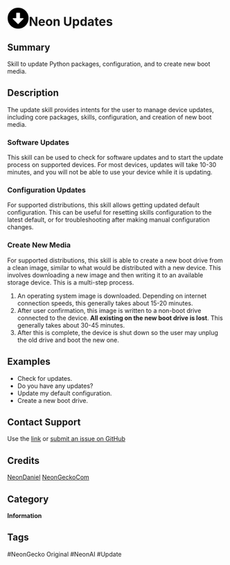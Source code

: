 # <img src='./logo.svg' card_color="#FF8600" width="50" style="vertical-align:bottom">Neon Updates

## Summary

Skill to update Python packages, configuration, and to create new boot media.

## Description

The update skill provides intents for the user to manage device updates, including
core packages, skills, configuration, and creation of new boot media.

### Software Updates
This skill can be used to check for software updates and to start the update
process on supported devices. For most devices, updates will take 10-30 minutes,
and you will not be able to use your device while it is updating.

### Configuration Updates
For supported distributions, this skill allows getting updated default configuration.
This can be useful for resetting skills configuration to the latest default, or for
troubleshooting after making manual configuration changes.

### Create New Media
For supported distributions, this skill is able to create a new boot drive from
a clean image, similar to what would be distributed with a new device. This involves
downloading a new image and then writing it to an available storage device. This
is a multi-step process.
1. An operating system image is downloaded. Depending on internet connection 
   speeds, this generally takes about 15-20 minutes.
2. After user confirmation, this image is written to a non-boot drive connected
   to the device. **All existing on the new boot drive is lost**. This generally
   takes about 30-45 minutes.
3. After this is complete, the device is shut down so the user may unplug the old
   drive and boot the new one.

## Examples

- Check for updates.
- Do you have any updates?
- Update my default configuration.
- Create a new boot drive.

## Contact Support

Use the [link](https://neongecko.com/ContactUs) or [submit an issue on GitHub](https://help.github.com/en/articles/creating-an-issue)

## Credits
[NeonDaniel](https://github.com/NeonDaniel)
[NeonGeckoCom](https://github.com/NeonGeckoCom)

## Category
**Information**

## Tags
#NeonGecko Original
#NeonAI
#Update
